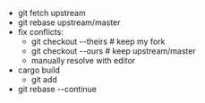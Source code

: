 - git fetch upstream
- git rebase upstream/master
- fix conflicts:
  - git checkout --theirs <file> # keep my fork
  - git checkout --ours <file> # keep upstream/master
  - manually resolve with editor
- cargo build
  - git add <file>
- git rebase --continue
